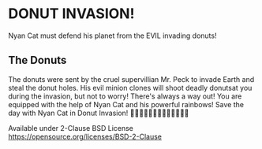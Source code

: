 # DONUT INVASION!
Nyan Cat must defend his planet from the EVIL invading donuts! 
## The Donuts
The donuts were sent by the cruel supervillian Mr. Peck to invade Earth and steal the donut holes. His evil minion clones will shoot deadly donutsat you during the invasion, but not to worry! There's always a way out! You are equipped with the help of Nyan Cat and his powerful rainbows! Save the day with Nyan Cat in Donut Invasion! 🍩🍩🍩🍩🍩🐱🌈🌈🌈🌈🌈🏳‍🌈

Available under 2-Clause BSD License https://opensource.org/licenses/BSD-2-Clause  
